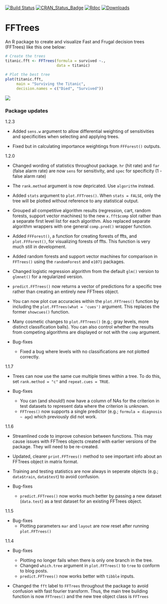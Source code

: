 [![Build Status](https://travis-ci.org/ndphillips/FFTrees.svg?branch=master)](https://travis-ci.org/ndphillips/FFTrees)
[![CRAN_Status_Badge](http://www.r-pkg.org/badges/version/FFTrees)](https://CRAN.R-project.org/package=FFTrees)
[![Rdoc](http://www.rdocumentation.org/badges/version/FFTrees)](http://www.rdocumentation.org/packages/FFTrees)
[![Downloads](http://cranlogs.r-pkg.org/badges/FFTrees?color=brightgreen)](http://www.r-pkg.org/pkg/FFTrees)

# FFTrees
An R package to create and visualize Fast and Frugal decision trees (FFTrees) like this one below:

```R
# Create the trees
titanic.fft <- FFTrees(formula = survived ~., 
                       data = titanic)
                       
# Plot the best tree
plot(titanic.fft,
     main = "Surviving the Titanic", 
     decision.names = c("Died", "Survived"))
```

![](https://dl.dropboxusercontent.com/u/7618380/titanicfft.png)



### Package updates

1.2.3

- Added `sens.w` argument to allow differential weighting of sensitivities and specificities when selecting and applying trees.

- Fixed but in calculating importance weightings from `FFForest()` outputs.

1.2.0

- Changed wording of statistics throughout package. `hr` (hit rate) and `far` (false alarm rate) are now `sens` for sensitivity, and `spec` for specificity (1 - false alarm rate)

- The `rank.method` argument is now depricated. Use `algorithm` instead.

- Added `stats` argument to `plot.FFTrees()`. When `stats = FALSE`, only the tree will be plotted without reference to any statistical output.

- Grouped all competitive algorithm results (regression, cart, random forests, support vector machines) to the new `x.fft$comp` slot rather than a separate first level list for each algorithm. Also replaced separate algorithm wrappers with one general `comp.pred()` wrapper function.

- Added `FFForest()`, a function for creating forests of ffts, and `plot.FFForest()`, for visualizing forests of ffts. This function is very much still in development.

- Added random forests and support vector machines for comparison in `FFTrees()` using the `randomForest` and `e1071` packages.

- Changed logistic regression algorithm from the default `glm()` version to `glmnet()` for a regularized version.

- `predict.FFTrees()` now returns a vector of predictions for a specific tree rather than creating an entirely new FFTrees object.

- You can now plot cue accuracies within the `plot.FFTrees()` function by including the `plot.FFTrees(what = 'cues')` argument. This replaces the former `showcues()` function.

- Many cosmetic changes to `plot.FFTrees()` (e.g.; gray levels, more distinct classification balls). You can also control whether the results from competing algorithms are displayed or not with the `comp` argument.

- Bug-fixes
    - Fixed a bug where levels with no classifications are not plotted correctly.

1.1.7

- Trees can now use the same cue multiple times within a tree. To do this, set `rank.method = "c"` and `repeat.cues = TRUE`.

- Bug-fixes
   - You can (and should!) now have a column of NAs for the criterion in test datasets to represent data where the criterion is unknown.
   - `FFTrees()` now supports a single predictor (e.g.; `formula = diagnosis ~ age`) which previously did not work.

1.1.6

- Streamlined code to improve cohesion between functions. This may cause issues with FFTrees objects created with earlier versions of the package. They will need to be re-created.
- Updated, clearer `print.FFTrees()` method to see important info about an FFTrees object in matrix format.
- Training and testing statistics are now always in seperate objects (e.g.; `data$train`, `data$test`) to avoid confusion.

- Bug-fixes
    - `predict.FFTrees()` now works much better by passing a new dataset (`data.test`) as a test dataset for an existing FFTrees object.

1.1.5

- Bug-fixes
    - Plotting parameters `mar` and `layout` are now reset after running `plot.FFTrees()`

1.1.4

- Bug-fixes
    - Plotting no longer fails when there is only one branch in the tree.
    - Changed `which.tree` argument in `plot.FFTrees()` to `tree` to conform to blog posts.
    - `predict.FFTrees()` now works better with `tibble` inputs.
    
- Changed the `fft` label to `FFTrees` throughout the package to avoid confusion with fast fourier transform. Thus, the main tree building function is now `FFTrees()` and the new tree object class is `FFTrees`


